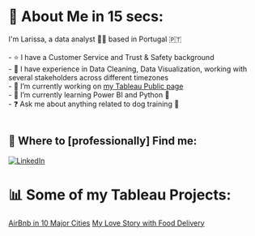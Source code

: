 # 💫 About Me in 15 secs:
I'm Larissa, a data analyst 👩‍💻  based in Portugal 🇵🇹 <br>  <br>- ⭐️ I have a Customer Service and Trust & Safety background<br>- 🍪 I have experience in Data Cleaning, Data Visualization, working with several stakeholders across different timezones<br>- 🔭 I’m currently working on [my Tableau Public page](https://public.tableau.com/app/profile/larissa.gomes5648)  <br>- 🌱 I’m currently learning Power BI and Python 🐍  <br>- ❓ Ask me about anything related to dog training 🦮  <br>  <br>


## 💌 Where to [professionally] Find me:
[![LinkedIn](https://img.shields.io/badge/LinkedIn-%230077B5.svg?logo=linkedin&logoColor=white)](https://linkedin.com/in/larigomes) 
# 📊 Some of my Tableau Projects:
[AirBnb in 10 Major Cities](https://public.tableau.com/app/profile/larissa.gomes5648/viz/AirBnbListingsMavenAnalytics/Dashboard1)
[My Love Story with Food Delivery](https://public.tableau.com/app/profile/larissa.gomes5648/viz/MyWoltOrders/Dashboard1)

<!-- Proudly created with GPRM ( https://gprm.itsvg.in ) -->


